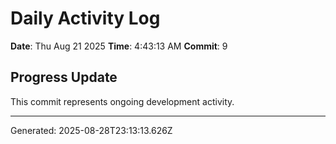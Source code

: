# Daily Activity Log

**Date**: Thu Aug 21 2025
**Time**: 4:43:13 AM
**Commit**: 9

## Progress Update

This commit represents ongoing development activity.

---
Generated: 2025-08-28T23:13:13.626Z
